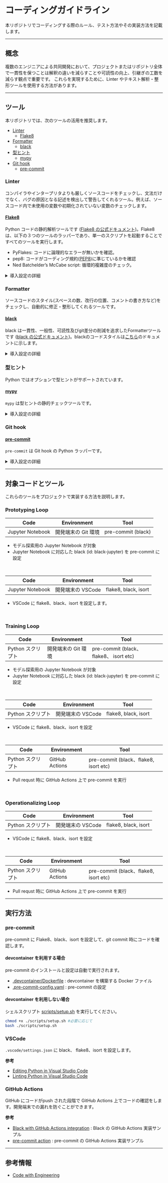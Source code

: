 # コーディングガイドライン

本リポジトリでコーディングする際のルール、テスト方法やその実装方法を記載します。

---
## 概念
複数のエンジニアによる共同開発において、プロジェクトまたはリポジトリ全体で一貫性を保つことは解釈の違いを減らすことや可読性の向上、引継ぎの工数を減らす観点で重要です。
これらを実現するために、Linter やテキスト解析・整形ツールを使用する方法があります。

---
## ツール
本リポジトリでは、次のツールの活用を推奨します。

- [Linter](#linter)
    - [Flake8](#flake8)
- [Formatter](#formatter)
    - [black](#black)
- [型ヒント](#型ヒント)
    - [mypy](#mypy) 
- [Git hook](#git-hook)
    - [pre-commit](#pre-commit)

### Linter
コンパイラやインタープリタよりも厳しくソースコードをチェックし、文法だけでなく、バグの原因となる記述を検出して警告してくれるツール。例えば、ソースコード内で未使用の変数や初期化されていない変数のチェックします。

#### <u>Flake8</u>
Python コードの静的解析ツールです ([Flake8 の公式ドキュメント](https://flake8.pycqa.org/en/latest/#))。Flake8 は、以下の３つのツールのラッパーであり、単一のスクリプトを起動することですべてのツールを実行します。

- PyFlakes: コードに論理的なエラーが無いかを確認。
- pep8: コードがコーディング規約([PEP8](https://pep8.readthedocs.io/en/latest/))に準じているかを確認
- Ned Batchelder’s McCabe script: 循環的複雑度のチェック。

<details>
<summary>導入設定の詳細</summary>
<br/>

1. flake8 のインストール
```sh
pip install flake8
```
2. flake8 によるチェックの実行
```sh
flake8 <任意のディレクトリ or Pythonファイル> # チェックしたい対象を指定して実行
```
3. コードの修正箇所の表示 (show-sourceオプションの指定)
```sh
flake8 --show-source <任意のディレクトリ or Pythonファイル> # チェックしたいファイルを指定して実行
```

</details>


### Formatter
ソースコードのスタイル(スペースの数、改行の位置、コメントの書き方など)をチェックし、自動的に修正・整形してくれるツールです。

#### <u>black</u>
black は一貫性、一般性、可読性及びgit差分の削減を追求したFormatterツールです ([black の公式ドキュメント](https://black.readthedocs.io/en/stable/index.html))。blackのコードスタイルは[こちら](https://black.readthedocs.io/en/stable/the_black_code_style/current_style.html)のドキュメントに示します。

<details>
<summary>導入設定の詳細</summary>
<br/>

1. blackのインストール

```sh
# 通常
pip install black

# jupyter notebookを対象とする場合
pip install black[jupyter] 
```

2. black によるフォーマットの実行

```sh
black <任意のディレクトリ or Pythonファイル> # チェックしたい対象を指定して実行
```
※ git hookの設定 (githookについては本ページの下の方で解説あり)
git commit 前に black が自動実行されるようにするためには、Gitで管理しているプロジェクトディレクトリの`.git/hooks/pre-commit`ファイルに下記の記述をすることで可能です。

```sh:pre-commit
#!/bin/bash
black .
```

実行可能なファイルへ権限を付与します。

```sh
chmod +x .git/hooks/pre-commit
```


※ blackを利用していることを示すバッジをREADME.mdに表記する方法

[![Code style: black](https://img.shields.io/badge/code%20style-black-000000.svg)](https://github.com/psf/black)

▼ こちらを記述。
```md
[![Code style: black](https://img.shields.io/badge/code%20style-black-000000.svg)](https://github.com/psf/black)
```
</details>

### 型ヒント
Python ではオプションで型ヒントがサポートされています。
#### <u>mypy</u>

`mypy` は型ヒントの静的チェックツールです。

<details>
<summary>導入設定の詳細</summary>
<br/>

1. mypy のインストール
```sh
pip install mypy
```

2. 設定
型情報を保持する stub ファイルが存在しないパッケージに対するエラーを除外するために、次のように _mypy.ini_ に ignore_missing_imports = True を記載します。
```
[mypy-numpy]
ignore_missing_imports = True

[mypy-pandas.*]
ignore_missing_imports = True

[mypy-sklearn.*]
ignore_missing_imports = True

[mypy-matplotlib.*]
ignore_missing_imports = True

[mypy-mlflow.*]
ignore_missing_imports = True

[mypy-azureml.*]
ignore_missing_imports = True

[mypy-dateutil.*]
ignore_missing_imports = True
```

3. mypy による型チェックの実行
```bash
$ mypy train.py
Success: no issues found in 1 source file
```


</details>

### Git hook
#### <u>pre-commit</u>
`pre-commit` は Git hook の Python ラッパーです。

<details>
<summary>導入設定の詳細</summary>
<br/>

- pre-commit のインストール

```bash
$ pip install pre-commit
```

- サンプルの設定ファイルの生成

```bash
$ pre-commit sample-config > .pre-commit-config.yaml
```

- git hook へのインストール

```bash
$ pre-commit install
```

- 設定 (.pre-commit-config.yaml)

```yml
repos:
# サンプルで生成されるもの (pre-commit sample-config > .pre-commit-config.yaml)
-   repo: https://github.com/pre-commit/pre-commit-hooks
    rev: v4.3.0
    hooks:
    -   id: trailing-whitespace
    - id: no-commit-to-branch
        args: [--branch, main]
    -   id: end-of-file-fixer
    -   id: check-yaml
    -   id: check-added-large-files
```

- 実行

```bash
$ git commit -m "pre-commit demo"
[WARNING] Unstaged files detected.
[INFO] Stashing unstaged files to /home/vscode/.cache/pre-commit/patch1666333249-14074.
trim trailing whitespace.................................................Passed
don't commit to branch...................................................Passed
fix end of files.........................................................Passed
check yaml...............................................................Passed
check for added large files..............................................Passed
[INFO] Restored changes from /home/vscode/.cache/pre-commit/patch1666333249-14074.
[coding-guideline-v1 c101751] pre-commit demo
 2 files changed, 19 insertions(+), 20 deletions(-)
```
#### 参考
- [Git hooks](https://git-scm.com/book/en/v2/Customizing-Git-Git-Hooks)
- [pre-commit](https://pre-commit.com/)

</details>


---
## 対象コードとツール
これらのツールをプロジェクトで実装する方法を説明します。

### Prototyping Loop

|Code            |Environment     |Tool                |
|----------------|----------------|--------------------|
|Jupyter Notebook|開発端末の Git 環境|pre-commit (black)  |

- モデル探索用の Jupyter Notebook が対象
- Jupyter Notebook に対応した black (id: black-jupyter) を pre-commit に設定

<br/>

|Code            |Environment     |Tool                |
|----------------|----------------|--------------------|
|Jupyter Notebook|開発端末の VSCode |flake8, black, isort|

- VSCode に flake8、black、isort を設定します。

<br/>

### Training Loop
|Code            |Environment     |Tool                |
|----------------|----------------|--------------------|
|Python スクリプト |開発端末の Git 環境|pre-commit (black、flake8、 isort etc)  |

- モデル探索用の Jupyter Notebook が対象
- Jupyter Notebook に対応した black (id: black-jupyter) を pre-commit に設定

<br/>

|Code            |Environment     |Tool                |
|----------------|----------------|--------------------|
|Python スクリプト  |開発端末の VSCode |flake8, black, isort|

- VSCode に flake8、black、isort を設定


<br/>

|Code            |Environment     |Tool                |
|----------------|----------------|--------------------|
|Python スクリプト |GitHub Actions |pre-commit (black、flake8, isort etc)|

- Pull requst 時に GitHub Actions 上で pre-commit を実行

<br/>

### Operationalizing Loop
|Code            |Environment     |Tool                |
|----------------|----------------|--------------------|
|Python スクリプト  |開発端末の VSCode |flake8, black, isort|

- VSCode に flake8、black、isort を設定

<br/>

|Code            |Environment     |Tool                |
|----------------|----------------|--------------------|
|Python スクリプト  |GitHub Actions |pre-commit (black、flake8, isort etc)|

- Pull requst 時に GitHub Actions 上で pre-commit を実行


---

## 実行方法
### pre-commit
pre-commit に Flake8、black、isort を設定して、git commit 時にコードを確認します。
#### devcontainer を利用する場合
pre-commit のインストールと設定は自動で実行されます。
- [.devcontainer/Dockerfile](.devcontainer/Dockerfile) : devcontainer を構築する Docker ファイル
- [.pre-commit-config.yaml](.pre-commit-config.yaml) : pre-commit の設定

#### devcontainer を利用しない場合
シェルスクリプト [scripts/setup.sh](scripts/setup.sh) を実行してください。

```sh
chmod +x ./scripts/setup.sh #必要に応じて
bash ./scripts/setup.sh
```

### VSCode
`.vscode/settings.json` に black、 flake8、isort を設定します。

**参考**
- [Editing Python in Visual Studio Code](https://code.visualstudio.com/docs/python/editing)
- [Linting Python in Visual Studio Code](https://code.visualstudio.com/docs/python/linting)

### GitHub Actions
GitHub にコードがpush された段階で GitHub Actions 上でコードの確認をします。開発端末での漏れを防ぐことができます。

**参考**
- [Black with GitHub Actions integration](https://black.readthedocs.io/en/stable/integrations/github_actions.html) : Black の GitHub Actions 実装サンプル
- [pre-commit action](https://github.com/pre-commit/action) : pre-commit の GitHub Actions 実装サンプル


---

## 参考情報
- [Code with Engineering](https://microsoft.github.io/code-with-engineering-playbook/)
